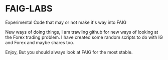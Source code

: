 # FAIG-LABS
Experimental Code that may or not make it's way into FAIG

New ways of doing things, I am trawling github for new ways of looking at the Forex trading problem. 
I have created some random scripts to do with IG and Forex and maybe shares too. 

Enjoy, But you should always look at FAIG for the most stable. 
